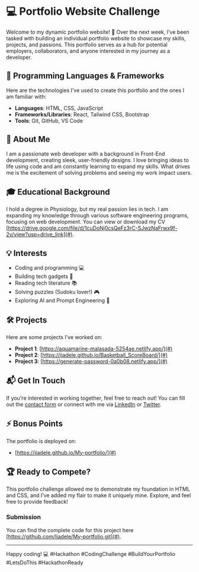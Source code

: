 # 💻 Portfolio Website Challenge

Welcome to my dynamic portfolio website! 🎉 Over the next week, I’ve been tasked with building an individual portfolio website to showcase my skills, projects, and passions. This portfolio serves as a hub for potential employers, collaborators, and anyone interested in my journey as a developer.

## 🔧 Programming Languages & Frameworks
Here are the technologies I’ve used to create this portfolio and the ones I am familiar with:
- **Languages**: HTML, CSS, JavaScript
- **Frameworks/Libraries**: React, Tailwind CSS, Bootstrap
- **Tools**: Git, GitHub, VS Code

## 📝 About Me
I am a passionate web developer with a background in Front-End development, creating sleek, user-friendly designs. I love bringing ideas to life using code and am constantly learning to expand my skills. What drives me is the excitement of solving problems and seeing my work impact users. 

## 🎓 Educational Background
I hold a degree in Physiology, but my real passion lies in tech. I am expanding my knowledge through various software engineering programs, focusing on web development. You can view or download my CV [https://drive.google.com/file/d/1cuDoNj0csQeFz3rC-SJwzNaFrwx9f-2v/view?usp=drive_link](#).

## 💡 Interests
- Coding and programming 💻
- Building tech gadgets 🔧
- Reading tech literature 📚
- Solving puzzles (Sudoku lover!) 🎮
- Exploring AI and Prompt Engineering 🤖

## 🛠 Projects
Here are some projects I’ve worked on:
- **Project 1**: [https://aquamarine-malasada-5254ae.netlify.app/](#)
- **Project 2**: [https://ijadele.github.io/Basketball_ScoreBoard/](#)
- **Project 3**: [https://generate-password-0a0b08.netlify.app/](#)

## 📬 Get In Touch
If you're interested in working together, feel free to reach out! You can fill out the [contact form](#) or connect with me via [LinkedIn](#) or [Twitter](#).

## ⚡️ Bonus Points
The portfolio is deployed on:
- [https://ijadele.github.io/My-portfolio/](#) 

## 🏆 Ready to Compete?

This portfolio challenge allowed me to demonstrate my foundation in HTML and CSS, and I’ve added my flair to make it uniquely mine. Explore, and feel free to provide feedback!

### Submission
You can find the complete code for this project here [https://github.com/Ijadele/My-portfolio.git](#).

---

Happy coding! 💻 #Hackathon #CodingChallenge #BuildYourPortfolio #LetsDoThis #HackathonReady
